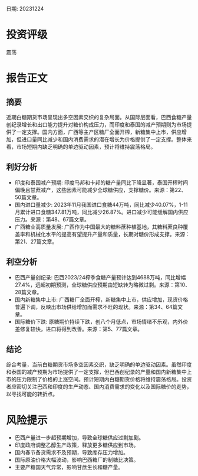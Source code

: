 
日期: 20231224

# 投资评级

震荡

# 报告正文

## 摘要

近期白糖期货市场呈现出多空因素交织的复杂局面。从国际层面看，巴西食糖产量创纪录增长和出口能力提升对糖价构成压力，而印度和泰国的减产预期则为市场提供了一定支撑。国内方面，广西等主产区糖厂全面开榨，新糖集中上市，供应增加，但进口量同比减少和国内消费需求的潜在增长为价格提供了一定支撑。整体来看，市场短期内缺乏明确的单边驱动因素，预计将维持震荡格局。

## 利好分析

* 印度和泰国减产预期: 印度马邦和卡邦的糖产量同比下降显著，泰国开榨时间偏晚且甘蔗减产，这些因素可能减少全球糖供应，支撑糖价。来源：第22、50篇文章。
* 国内进口量减少: 2023年11月我国进口食糖44万吨，同比减少40.07%，1-11月累计进口食糖347.81万吨，同比减少26.87%。进口减少可能缓解国内供应压力。来源：第48、67篇文章。
* 广西糖业高质量发展: 广西作为中国最大的糖料蔗种植基地，其糖料蔗良种覆盖率和机械化水平的提高有望提升产量和质量，长期对糖价形成支撑。来源：第21、27篇文章。

## 利空分析

* 巴西产量创纪录: 巴西2023/24榨季食糖产量预计达到4688万吨，同比增幅27.4%，远超初期预测，全球糖供应预期由短缺转为略微过剩。来源：第10、28篇文章。
* 国内新糖集中上市: 广西糖厂全面开榨，新糖集中上市，供应增加，现货价格普遍下调，反映出市场供给增加而需求不旺的现状。来源：第34、64篇文章。
* 国际糖价下跌: 原糖期价持续下跌，创八个月低点，市场情绪不乐观，内外价差修复较快，进口将得到改善。来源：第5、77篇文章。

## 结论

综合考量，当前白糖期货市场多空因素交织，缺乏明确的单边驱动因素。虽然印度和泰国的减产预期为市场提供了一定支撑，但巴西创纪录的产量和国内新糖集中上市的压力限制了价格的上涨空间。预计短期内白糖期货价格将维持震荡格局。投资者应密切关注巴西和印度的生产动态、国内消费需求的变化以及国际糖价的走势，以寻找可能的转折点。

# 风险提示

* 巴西产量进一步超预期增加，导致全球糖供应过剩加剧。
* 印度政府调整乙醇生产政策，释放更多糖供应到市场。
* 国内春节备货需求不及预期，导致库存压力增加。
* 国际原油价格大幅波动，影响巴西糖厂的制糖比决策。
* 主要产糖国天气异常，影响甘蔗生长和糖产量。
